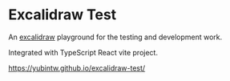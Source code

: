 # Excalidraw Test

An [excalidraw](https://github.com/excalidraw/excalidraw) playground for the testing and development work.

Integrated with TypeScript React vite project.

https://yubintw.github.io/excalidraw-test/
